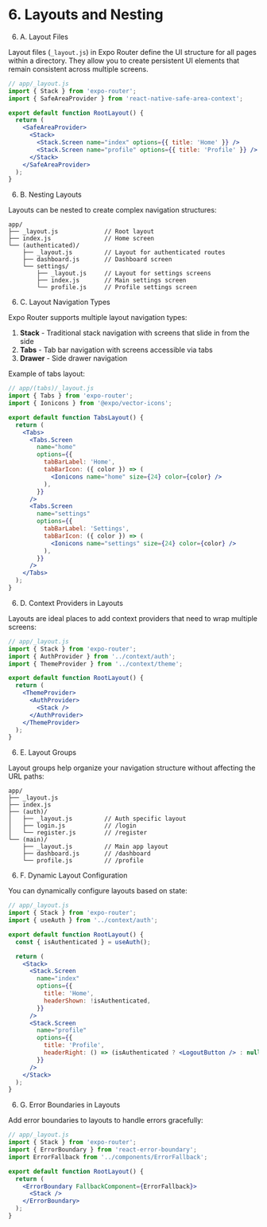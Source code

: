 # 6. Layouts and Nesting

6. A. Layout Files

Layout files (`_layout.js`) in Expo Router define the UI structure for all pages within a directory. They allow you to create persistent UI elements that remain consistent across multiple screens.

```jsx
// app/_layout.js
import { Stack } from 'expo-router';
import { SafeAreaProvider } from 'react-native-safe-area-context';

export default function RootLayout() {
  return (
    <SafeAreaProvider>
      <Stack>
        <Stack.Screen name="index" options={{ title: 'Home' }} />
        <Stack.Screen name="profile" options={{ title: 'Profile' }} />
      </Stack>
    </SafeAreaProvider>
  );
}
```

6. B. Nesting Layouts

Layouts can be nested to create complex navigation structures:

```
app/
├── _layout.js             // Root layout
├── index.js               // Home screen
└── (authenticated)/
    ├── _layout.js         // Layout for authenticated routes
    ├── dashboard.js       // Dashboard screen
    └── settings/
        ├── _layout.js     // Layout for settings screens
        ├── index.js       // Main settings screen
        └── profile.js     // Profile settings screen
```

6. C. Layout Navigation Types

Expo Router supports multiple layout navigation types:

1. **Stack** - Traditional stack navigation with screens that slide in from the side
2. **Tabs** - Tab bar navigation with screens accessible via tabs
3. **Drawer** - Side drawer navigation

Example of tabs layout:

```jsx
// app/(tabs)/_layout.js
import { Tabs } from 'expo-router';
import { Ionicons } from '@expo/vector-icons';

export default function TabsLayout() {
  return (
    <Tabs>
      <Tabs.Screen
        name="home"
        options={{
          tabBarLabel: 'Home',
          tabBarIcon: ({ color }) => (
            <Ionicons name="home" size={24} color={color} />
          ),
        }}
      />
      <Tabs.Screen
        name="settings"
        options={{
          tabBarLabel: 'Settings',
          tabBarIcon: ({ color }) => (
            <Ionicons name="settings" size={24} color={color} />
          ),
        }}
      />
    </Tabs>
  );
}
```

6. D. Context Providers in Layouts

Layouts are ideal places to add context providers that need to wrap multiple screens:

```jsx
// app/_layout.js
import { Stack } from 'expo-router';
import { AuthProvider } from '../context/auth';
import { ThemeProvider } from '../context/theme';

export default function RootLayout() {
  return (
    <ThemeProvider>
      <AuthProvider>
        <Stack />
      </AuthProvider>
    </ThemeProvider>
  );
}
```

6. E. Layout Groups

Layout groups help organize your navigation structure without affecting the URL paths:

```
app/
├── _layout.js
├── index.js
├── (auth)/
│   ├── _layout.js         // Auth specific layout
│   ├── login.js           // /login
│   └── register.js        // /register
└── (main)/
    ├── _layout.js         // Main app layout
    ├── dashboard.js       // /dashboard
    └── profile.js         // /profile
```

6. F. Dynamic Layout Configuration

You can dynamically configure layouts based on state:

```jsx
// app/_layout.js
import { Stack } from 'expo-router';
import { useAuth } from '../context/auth';

export default function RootLayout() {
  const { isAuthenticated } = useAuth();

  return (
    <Stack>
      <Stack.Screen
        name="index"
        options={{
          title: 'Home',
          headerShown: !isAuthenticated,
        }}
      />
      <Stack.Screen
        name="profile"
        options={{
          title: 'Profile',
          headerRight: () => (isAuthenticated ? <LogoutButton /> : null),
        }}
      />
    </Stack>
  );
}
```

6. G. Error Boundaries in Layouts

Add error boundaries to layouts to handle errors gracefully:

```jsx
// app/_layout.js
import { Stack } from 'expo-router';
import { ErrorBoundary } from 'react-error-boundary';
import ErrorFallback from '../components/ErrorFallback';

export default function RootLayout() {
  return (
    <ErrorBoundary FallbackComponent={ErrorFallback}>
      <Stack />
    </ErrorBoundary>
  );
}
```
